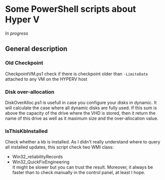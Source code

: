 # Some PowerShell scripts about Hyper V

*In progress*

## General description

### Old Checkpoint 
CheckpointVM.ps1 check if there is checkpoint older than `-LimiteDate` attached to any VM on the HYPERV host  

### Disk over-allocation
DiskOverAlloc.ps1 is usefull in case you configure your disks in dynamic. It will calculate the case where all dynamic disks are fully used. If this sum is above the capacity of the drive where the VHD is stored, then it return the name of this drive as well as it maximum size and the over-allocation value. 

### IsThisKbInstalled

Check whether a kb is installed. As I didn't really understand where to query all installed updates, this script check two WMI class: 
- Win32_reliabilityRecords
- Win32_QuickFixEngineering  
It might be slower but you can trust the result. Moreover, it always be faster than to check manually in the control panel, at least I hope.  